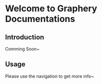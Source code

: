 # Welcome to Graphery Documentations

## Introduction

Comming Soon~

## Usage

Please use the navigation to get more info~
